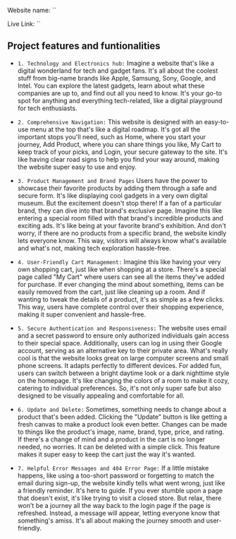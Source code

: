Website name: ``

Live Link: ``

##  Project features and funtionalities 

- `1. Technology and Electronics hub:`
Imagine a website that's like a digital wonderland for tech and gadget fans. It's all about the coolest stuff from big-name brands like Apple, Samsung, Sony, Google, and Intel. You can explore the latest gadgets, learn about what these companies are up to, and find out all you need to know. It's your go-to spot for anything and everything tech-related, like a digital playground for tech enthusiasts.

- `2. Comprehensive Navigation:`
This website is designed with an easy-to-use menu at the top that's like a digital roadmap. It's got all the important stops you'll need, such as Home, where you start your journey, Add Product, where you can share things you like, My Cart to keep track of your picks, and Login, your secure gateway to the site. It's like having clear road signs to help you find your way around, making the website super easy to use and enjoy.

- `3. Product Management and Brand Pages`
Users have the power to showcase their favorite products by adding them through a safe and secure form. It's like displaying cool gadgets in a very own digital museum. But the excitement doesn't stop there! If a fan of a particular brand, they can dive into that brand's exclusive page. Imagine this like entering a special room filled with that brand's incredible products and exciting ads. It's like being at your favorite brand's exhibition. And don't worry, if there are no products from a specific brand, the website kindly lets everyone know. This way, visitors will always know what's available and what's not, making tech exploration hassle-free.


- `4. User-Friendly Cart Management:`
Imagine this like having your very own shopping cart, just like when shopping at a store. There's a special page called "My Cart" where users can see all the items they've added for purchase. If ever changing the mind about something, items can be easily removed from the cart, just like cleaning up a room. And if wanting to tweak the details of a product, it's as simple as a few clicks. This way, users have complete control over their shopping experience, making it super convenient and hassle-free.


- `5. Secure Authentication and Responsiveness:`
The website uses email and a secret password to ensure only authorized individuals gain access to their special space. Additionally, users can log in using their Google account, serving as an alternative key to their private area. What's really cool is that the website looks great on large computer screens and small phone screens. It adapts perfectly to different devices. For added fun, users can switch between a bright daytime look or a dark nighttime style on the homepage. It's like changing the colors of a room to make it cozy, catering to individual preferences. So, it's not only super safe but also designed to be visually appealing and comfortable for all.

- `6. Update and Delete:`
Sometimes, something needs to change about a product that's been added. Clicking the "Update" button is like getting a fresh canvas to make a product look even better. Changes can be made to things like the product's image, name, brand, type, price, and rating. If there's a change of mind and a product in the cart is no longer needed, no worries. It can be deleted with a simple click. This feature makes it super easy to keep the cart just the way it's wanted.

- `7. Helpful Error Messages and 404 Error Page:`
If a little mistake happens, like using a too-short password or forgetting to match the email during sign-up, the website kindly tells what went wrong, just like a friendly reminder. It's here to guide. If you ever stumble upon a page that doesn't exist, it's like trying to visit a closed store. But relax, there won't be a journey all the way back to the login page if the page is refreshed. Instead, a message will appear, letting everyone know that something's amiss. It's all about making the journey smooth and user-friendly.

